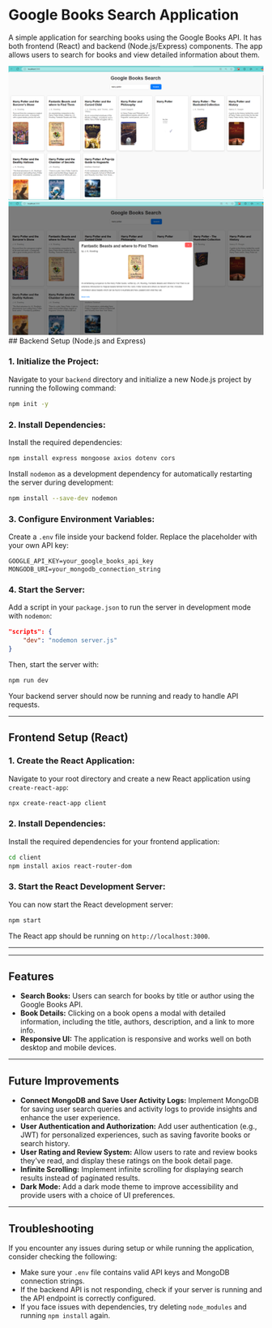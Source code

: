 

# Google Books Search Application

A simple application for searching books using the Google Books API. It has both frontend (React) and backend (Node.js/Express) components. The app allows users to search for books and view detailed information about them.

<img src="https://github.com/nipun-priyanjith/Google_Books_APIs/blob/main/Screenshot%202025-01-01%20085246.png"/>
<img src="https://github.com/nipun-priyanjith/Google_Books_APIs/blob/main/Screenshot%202025-01-01%20085325.png"/>
## Backend Setup (Node.js and Express)

### 1. Initialize the Project:

Navigate to your `backend` directory and initialize a new Node.js project by running the following command:

```bash
npm init -y
```

### 2. Install Dependencies:

Install the required dependencies:

```bash
npm install express mongoose axios dotenv cors
```

Install `nodemon` as a development dependency for automatically restarting the server during development:

```bash
npm install --save-dev nodemon
```

### 3. Configure Environment Variables:

Create a `.env` file inside your backend folder. Replace the placeholder with your own API key:

```env
GOOGLE_API_KEY=your_google_books_api_key
MONGODB_URI=your_mongodb_connection_string
```

### 4. Start the Server:

Add a script in your `package.json` to run the server in development mode with `nodemon`:

```json
"scripts": {
    "dev": "nodemon server.js"
}
```

Then, start the server with:

```bash
npm run dev
```

Your backend server should now be running and ready to handle API requests.

---

## Frontend Setup (React)

### 1. Create the React Application:

Navigate to your root directory and create a new React application using `create-react-app`:

```bash
npx create-react-app client
```

### 2. Install Dependencies:

Install the required dependencies for your frontend application:

```bash
cd client
npm install axios react-router-dom
```

### 3. Start the React Development Server:

You can now start the React development server:

```bash
npm start
```

The React app should be running on `http://localhost:3000`.

---



---

## Features

- **Search Books:** Users can search for books by title or author using the Google Books API.
- **Book Details:** Clicking on a book opens a modal with detailed information, including the title, authors, description, and a link to more info.
- **Responsive UI:** The application is responsive and works well on both desktop and mobile devices.

---

## Future Improvements

- **Connect MongoDB and Save User Activity Logs:** Implement MongoDB for saving user search queries and activity logs to provide insights and enhance the user experience.
- **User Authentication and Authorization:** Add user authentication (e.g., JWT) for personalized experiences, such as saving favorite books or search history.
- **User Rating and Review System:** Allow users to rate and review books they've read, and display these ratings on the book detail page.
- **Infinite Scrolling:** Implement infinite scrolling for displaying search results instead of paginated results.
- **Dark Mode:** Add a dark mode theme to improve accessibility and provide users with a choice of UI preferences.

---


## Troubleshooting

If you encounter any issues during setup or while running the application, consider checking the following:

- Make sure your `.env` file contains valid API keys and MongoDB connection strings.
- If the backend API is not responding, check if your server is running and the API endpoint is correctly configured.
- If you face issues with dependencies, try deleting `node_modules` and running `npm install` again.
  
